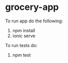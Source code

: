 # grocery-app

To run app do the following:
1) npm install
2) ionic serve

To run tests do:
1) npm test
